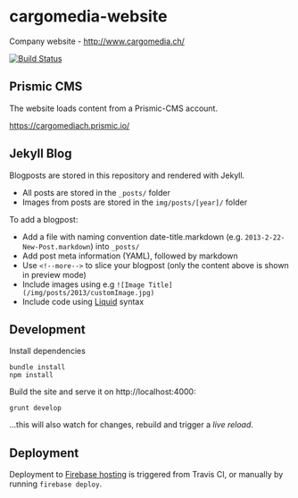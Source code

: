 cargomedia-website
==================
Company website - http://www.cargomedia.ch/

[![Build Status](https://img.shields.io/travis/cargomedia/cargomedia-website/master.svg)](https://travis-ci.org/cargomedia/cargomedia-website)


Prismic CMS
-----------

The website loads content from a Prismic-CMS account.

https://cargomediach.prismic.io/


Jekyll Blog
-----------

Blogposts are stored in this repository and rendered with Jekyll.

- All posts are stored in the `_posts/` folder
- Images from posts are stored in the `img/posts/[year]/` folder

To add a blogpost:
- Add a file with naming convention date-title.markdown (e.g. `2013-2-22-New-Post.markdown`) into `_posts/`
- Add post meta information (YAML), followed by markdown
- Use `<!--more-->` to slice your blogpost (only the content above is shown in preview mode)
- Include images using e.g `![Image Title](/img/posts/2013/customImage.jpg)`
- Include code using [Liquid](http://docs.shopify.com/themes/liquid-basics) syntax


Development
-----------

Install dependencies
```
bundle install
npm install
```

Build the site and serve it on http://localhost:4000:
```
grunt develop
```
…this will also watch for changes, rebuild and trigger a *live reload*.

Deployment
----------
Deployment to [Firebase hosting](https://console.firebase.google.com/project/cargomedia-website/hosting/main)
is triggered from Travis CI, or manually by running `firebase deploy`.
